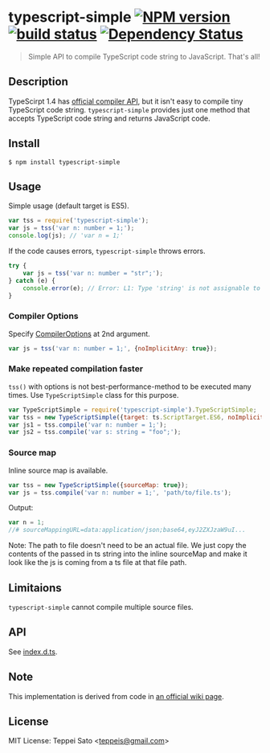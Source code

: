 typescript-simple [![NPM version][npm-image]][npm-url] [![build status][travis-image]][travis-url] [![Dependency Status][deps-image]][deps-url]
======

> Simple API to compile TypeScript code string to JavaScript. That's all!

## Description

TypeScirpt 1.4 has [official compiler API](https://github.com/Microsoft/TypeScript/wiki/Using-the-Compiler-API), but it isn't easy to compile tiny TypeScript code string.
`typescript-simple` provides just one method that accepts TypeScript code string and returns JavaScript code.


## Install

```console
$ npm install typescript-simple
```

## Usage

Simple usage (default target is ES5).

```javascript
var tss = require('typescript-simple');
var js = tss('var n: number = 1;');
console.log(js); // 'var n = 1;'
```

If the code causes errors, `typescript-simple` throws errors.

```javascript
try {
    var js = tss('var n: number = "str";');
} catch (e) {
    console.error(e); // Error: L1: Type 'string' is not assignable to type 'number'.
}
```

### Compiler Options

Specify [CompilerOptions](https://github.com/Microsoft/TypeScript/blob/v1.4/bin/typescriptServices.d.ts#L1086) at 2nd argument.

```javascript
var js = tss('var n: number = 1;', {noImplicitAny: true});
```

### Make repeated compilation faster

`tss()` with options is not best-performance-method to be executed many times.
Use `TypeScriptSimple` class for this purpose.

```javascript
var TypeScriptSimple = require('typescript-simple').TypeScriptSimple;
var tss = new TypeScriptSimple({target: ts.ScriptTarget.ES6, noImplicitAny: true});
var js1 = tss.compile('var n: number = 1;');
var js2 = tss.compile('var s: string = "foo";');
```

### Source map

Inline source map is available.

```javascript
var tss = new TypeScriptSimple({sourceMap: true});
var js = tss.compile('var n: number = 1;', 'path/to/file.ts');
```

Output:

```javascript
var n = 1;
//# sourceMappingURL=data:application/json;base64,eyJ2ZXJzaW9uI...
```
Note: The path to file doesn't need to be an actual file. We just copy the contents of the passed in ts string into the inline sourceMap and make it look like the js is coming from a ts file at that file path.

## Limitaions

`typescript-simple` cannot compile multiple source files.

## API

See [index.d.ts](index.d.ts).

## Note

This implementation is derived from code in [an official wiki page](https://github.com/Microsoft/TypeScript/wiki/Using-the-Compiler-API).

## License

MIT License: Teppei Sato &lt;teppeis@gmail.com&gt;

[npm-image]: https://img.shields.io/npm/v/typescript-simple.svg
[npm-url]: https://npmjs.org/package/typescript-simple
[travis-image]: https://travis-ci.org/teppeis/typescript-simple.svg?branch=master
[travis-url]: https://travis-ci.org/teppeis/typescript-simple
[deps-image]: https://david-dm.org/teppeis/typescript-simple.svg
[deps-url]: https://david-dm.org/teppeis/typescript-simple
